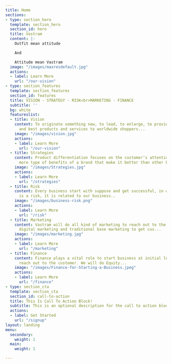 ```yaml
---
title: Home
sections:
- type: section_hero
  template: section_hero
  section_id: hero
  title: Vastram
  content: |-
    Outfit mean attitude

    And

    Attitude mean Vastram
  image: "/images/maxresdefault.jpg"
  actions:
  - label: Learn More
    url: "/our-vision"
- type: section_features
  template: section_features
  section_id: features
  title: VISION - STRATEGY - RISK<br>MARKETING - FINANCE
  subtitle: ''
  bg: white
  featureslist:
  - title: Vision
    content: To originate something new, to lead, to enlarge, to provide valuable
      and best products and services to worldwide shoppers...
    image: "/images/vision.jpg"
    actions:
    - label: Learn More
      url: "/our-vision"
  - title: Strategies
    content: Product differentiation focuses on the costomer’s attention on one or
      more type of benefits of a brand that make it better than other brands...
    image: "/images/Strategies.jpg"
    actions:
    - label: Learn More
      url: "/strategies"
  - title: Risk
    content: Every business start with suppose and get successful, in which suppose
      is a risk, it is related to our business..
    image: "/images/business-risk.png"
    actions:
    - label: Learn More
      url: "/risk"
  - title: Marketing
    content: Vastram will do all kind of marketing to reach out to the customer like
      digital marketing and traditional base marketing to get cus...
    image: "/images/marketing.jpg"
    actions:
    - label: Learn More
      url: "/marketing"
  - title: Finance
    content: Finance plays a vital role to start business at initial level and to
      reach out to the customer. We will do Equity...
    image: "/images/Finance-for-Starting-a-Business.jpeg"
    actions:
    - label: Learn More
      url: "/finance"
- type: section_cta
  template: section_cta
  section_id: call-to-action
  title: This Is Call To Action Block!
  subtitle: This is an optional description for the call to action block.
  actions:
  - label: Get Started
    url: "/signup"
layout: landing
menu:
  secondary:
    weight: 1
  main:
    weight: 1

---
```

